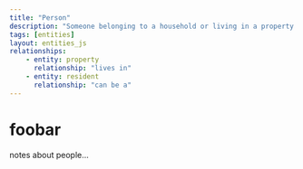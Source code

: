 ```yaml
---
title: "Person"
description: "Someone belonging to a household or living in a property in Hackney"
tags: [entities]
layout: entities_js
relationships: 
    - entity: property
      relationship: "lives in"
    - entity: resident
      relationship: "can be a"
---
```


# foobar

notes about people...